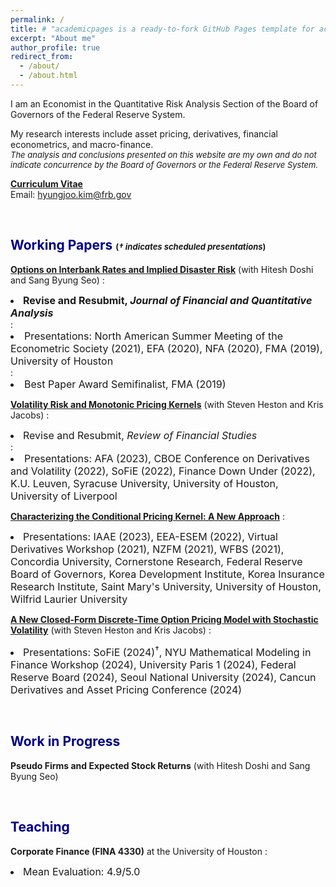 ```yaml
---
permalink: /
title: # "academicpages is a ready-to-fork GitHub Pages template for academic personal websites"
excerpt: "About me"
author_profile: true
redirect_from: 
  - /about/
  - /about.html
---
```


I am an Economist in the Quantitative Risk Analysis Section of the Board of Governors of the Federal Reserve System.

<p>
My research interests include asset pricing, derivatives, financial econometrics, and macro-finance. <br/>
<font size="-1px"><i>The analysis and conclusions presented on this website are my own and do not indicate concurrence by the Board of Governors or the Federal Reserve System.</i></font>
</p>

<!-- <p style="font-size:$type-size-6;"><i>The analysis and conclusions presented on this website are my own and do not indicate concurrence by the Board of Governors or the Federal Reserve System.</i></p> -->


**[<font>Curriculum Vitae</font>](http://hyungjookim90.github.io/files/cv_kim_052424.pdf)** <br/>
Email: <a href = "mailto: hyungjoo.kim@frb.gov">hyungjoo.kim@frb.gov</a>  <br/>

<!-- #### [<font size="+0.5px">Curriculum Vitae</font>](http://hyungjookim90.github.io/files/cv_kim_052424.pdf) -->

<br/>

## <font color="navy">Working Papers</font> <font size="-1px">(<i>$\dagger$ indicates scheduled presentations</i>)</font>

**[Options on Interbank Rates and Implied Disaster Risk](https://papers.ssrn.com/sol3/papers.cfm?abstract_id=3469087)** (with Hitesh Doshi and Sang Byung Seo)
: <font size="+0.5px"><li><b>Revise and Resubmit, <i>Journal of Financial and Quantitative Analysis</b></i></li></font>
: <font size="+0.5px"><li>Presentations: North American Summer Meeting of the Econometric Society (2021), EFA (2020), NFA (2020), FMA (2019), University of Houston</li></font>
: <font size="+0.5px"><li>Best Paper Award Semifinalist, FMA (2019)</li></font>

**[Volatility Risk and Monotonic Pricing Kernels](https://papers.ssrn.com/sol3/papers.cfm?abstract_id=3997905)**  (with Steven Heston and Kris Jacobs)
: <font size="+0.5px"><li>Revise and Resubmit, <i>Review of Financial Studies</i></li></font>
: <font size="+0.5px"><li>Presentations: AFA (2023), CBOE Conference on Derivatives and Volatility (2022), SoFiE (2022), Finance Down Under (2022), K.U. Leuven, Syracuse University, University of Houston, University of Liverpool </li></font>

**[Characterizing the Conditional Pricing Kernel: A New Approach](https://papers.ssrn.com/sol3/papers.cfm?abstract_id=4605072)**
: <font size="+0.5px"><li>Presentations: IAAE (2023), EEA-ESEM (2022), Virtual Derivatives Workshop (2021), NZFM (2021), WFBS (2021), Concordia University, Cornerstone Research, Federal Reserve Board of Governors, Korea Development Institute, Korea Insurance Research Institute, Saint Mary's University, University of Houston, Wilfrid Laurier University</li></font>

**[A New Closed-Form Discrete-Time Option Pricing Model with Stochastic Volatility](https://papers.ssrn.com/sol3/papers.cfm?abstract_id=4607397)**  (with Steven Heston and Kris Jacobs)
: <font size="+0.5px"><li>Presentations: SoFiE (2024)$^\dagger$, NYU Mathematical Modeling in Finance Workshop (2024), University Paris 1 (2024), Federal Reserve Board (2024), Seoul National University (2024), Cancun Derivatives and Asset Pricing Conference (2024) </li></font>

<br/>


## <font color="navy">Work in Progress</font>

**Pseudo Firms and Expected Stock Returns** (with Hitesh Doshi and Sang Byung Seo) 

<br/>


## <font color="navy">Teaching</font>
**Corporate Finance (FINA 4330)**  at the University of Houston
: <font size="+0.5px"><li>Mean Evaluation: 4.9/5.0</li></font>
